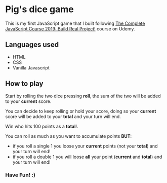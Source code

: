 # Pig's dice game

This is my first JavaScript game that I built following [The Complete JavaScript Course 2019: Build Real Project!](https://www.udemy.com/the-complete-javascript-course/) course on Udemy.

## Languages used

- HTML
- CSS
- Vanilla Javascript

## How to play

Start by rolling the two dice pressing **roll**, the sum of the two will be added to your **current** score.

You can decide to keep rolling or hold your score, doing so your __current__ score will be added to your __total__ and your turn will end.

Win who hits 100 points as a __total__!.

You can roll as much as you want to accumulate points **BUT**:
- if you roll a single 1 you loose your **current** points (not your **total**) and your turn will end!
- if you roll a double 1 you will loose **all** your point (**current** and **total**) and your turn will end!

### Have Fun! :)
